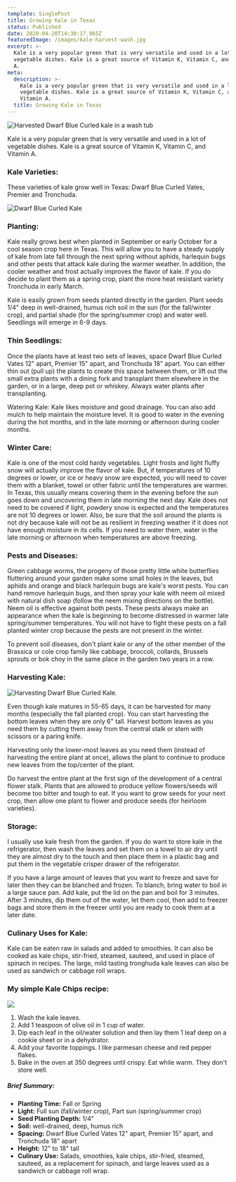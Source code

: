 ```yaml
---
template: SinglePost
title: Growing Kale in Texas
status: Published
date: 2020-04-20T14:30:17.965Z
featuredImage: /images/kale-harvest-wash.jpg
excerpt: >-
  Kale is a very popular green that is very versatile and used in a lot of
  vegetable dishes. Kale is a great source of Vitamin K, Vitamin C, and Vitamin
  A.
meta:
  description: >-
    Kale is a very popular green that is very versatile and used in a lot of
    vegetable dishes. Kale is a great source of Vitamin K, Vitamin C, and
    Vitamin A.
  title: Growing Kale in Texas
---
```

![Harvested  Dwarf Blue Curled kale in a wash tub](/images/kale-harvest-wash.jpg "Harvested  Dwarf Blue Curled kale in a wash tub")



Kale is a very popular green that is very versatile and used in a lot of vegetable dishes. Kale is a great source of Vitamin K, Vitamin C, and Vitamin A.



### Kale Varieties: 

These varieties of kale grow well in Texas: Dwarf Blue Curled Vates, Premier and Tronchuda. 

![Dwarf Blue Curled Kale](/images/young-kale.jpg "Dwarf Blue Curled Kale")



### Planting: 

Kale really grows best when planted in September or early October for a cool season crop here in Texas. This will allow you to have a steady supply of kale from late fall through the next spring without aphids, harlequin bugs and other pests that attack kale during the warmer weather. In addition, the cooler weather and frost actually improves the flavor of kale. If you do decide to plant them as a spring crop, plant the more heat resistant variety Tronchuda in early March. 

Kale is easily grown from seeds planted directly in the garden. Plant seeds 1/4" deep in well-drained, humus rich soil in the sun (for the fall/winter crop), and partial shade (for the spring/summer crop) and water well. Seedlings will emerge in 6-9 days. 

### Thin Seedlings:  

Once the plants have at least two sets of leaves, space Dwarf Blue Curled Vates 12" apart,  Premier 15" apart, and Tronchuda 18" apart. You can either thin out (pull up) the plants to create this space between them, or lift out the small extra plants with a dining fork and transplant them elsewhere in the garden, or in a large, deep pot or whiskey. Always water plants after transplanting. 

Watering Kale:  Kale likes moisture and good drainage. You can also add mulch to help maintain the moisture level. It is good to water in the evening during the hot months, and in the late morning or afternoon during cooler months. 

### Winter Care:  

Kale is one of the most cold hardy vegetables. Light frosts and light fluffy snow will actually improve the flavor of kale. But, if temperatures of 10 degrees or lower, or ice or heavy snow are expected, you will need to cover them with a blanket, towel or other fabric until the temperatures are warmer. In Texas, this usually means covering them in the evening before the sun goes down and uncovering them in late morning the next day. Kale does not need to be covered if light, powdery snow is expected and the temperatures are not 10 degrees or lower. Also, be sure that the soil around the plants is not dry because kale will not be as resilient in freezing weather if it does not have enough moisture in its cells. If you need to water them, water in the late morning or afternoon when temperatures are above freezing. 

### Pests and Diseases:  

Green cabbage worms, the progeny of those pretty little white butterflies fluttering around your garden make some small holes in the leaves, but aphids and orange and black harlequin bugs are kale's worst pests. You can hand remove harlequin bugs, and then spray your kale with neem oil mixed with natural dish soap (follow the neem mixing directions on the bottle). Neem oil is effective against both pests. These pests always make an appearance when the kale is beginning to become distressed in warmer late spring/summer temperatures. You will not have to fight these pests on a fall planted winter crop because the pests are not present in the winter.

To prevent soil diseases, don't plant kale or any of the other member of the Brassica or cole crop family like cabbage, broccoli, collards, Brussels sprouts or bok choy in the same place in the garden two years in a row. 

### Harvesting Kale: 

![Harvesting Dwarf Blue Curled Kale.](/images/harvesting-kale.jpg "Harvesting Dwarf Blue Curled Kale.")



Even though kale matures in 55-65 days, it can be harvested for many months (especially the fall planted crop).  You can start harvesting the bottom leaves when they are only 6" tall. Harvest bottom leaves as you need them by cutting them away from the central stalk or stem with scissors or a paring knife. 

Harvesting only the lower-most leaves as you need them (instead of harvesting the entire plant at once), allows the plant to continue to produce new leaves from the top/center of the plant. 

Do harvest the entire plant at the first sign of the development of a central flower stalk. Plants that are allowed to produce yellow flowers/seeds will become too bitter and tough to eat. If you want to grow seeds for your next crop, then allow one plant to flower and produce seeds (for heirloom varieties).

### Storage:  

I usually use kale fresh from the garden. If you do want to store kale in the refrigerator, then wash the leaves and set them on a towel to air dry until they are almost dry to the touch and then place them in a plastic bag and put them in the vegetable crisper drawer of the refrigerator. 

If you have a large amount of leaves that you want to freeze and save for later then they can be blanched and frozen. To blanch, bring water to boil in a large sauce pan. Add kale, put the lid on the pan and boil for 3 minutes. After 3 minutes, dip them out of the water, let them cool, then add to freezer bags and store them in the freezer until you are ready to cook them at a later date. 

### Culinary Uses for Kale:  

Kale can be eaten raw in salads and added to smoothies. It can also be cooked as kale chips, stir-fried, steamed, sauteed, and used in place of spinach in recipes. The large, mild tasting tronghuda kale leaves can also be used as sandwich or cabbage roll wraps. 

### My simple Kale Chips recipe: 

![](/images/kale-chips-oven-cooked.jpg)

1. Wash the kale leaves. 
2. Add 1 teaspoon of olive oil in 1 cup of water.
3. Dip each leaf in the oil/water solution and then lay them 1 leaf deep on a cookie sheet or in a dehydrator.
4. Add your favorite toppings. I like parmesan cheese and red pepper flakes.
5. Bake in the oven at 350 degrees until crispy. Eat while warm. They don't store well.



##### Brief Summary:

* **Planting Time:** Fall or Spring
* **Light:** Full sun (fall/winter crop), Part sun (spring/summer crop)
* **Seed Planting Depth:** 1/4"
* **Soil:** well-drained, deep, humus rich 
* **Spacing:** Dwarf Blue Curled Vates 12" apart, Premier 15" apart, and Tronchuda 18" apart
* **Height:** 12" to 18" tall
* **Culinary Use:** Salads, smoothies, kale chips, stir-fried, steamed, sauteed, as a replacement for spinach, and large leaves used as a sandwich or cabbage roll wrap.